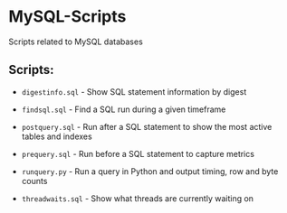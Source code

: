 # MySQL-Scripts
Scripts related to MySQL databases

## Scripts:

* `digestinfo.sql` - Show SQL statement information by digest

* `findsql.sql` - Find a SQL run during a given timeframe

* `postquery.sql` - Run after a SQL statement to show the most active tables and indexes

* `prequery.sql` - Run before a SQL statement to capture metrics

* `runquery.py` - Run a query in Python and output timing, row and byte counts

* `threadwaits.sql` - Show what threads are currently waiting on


